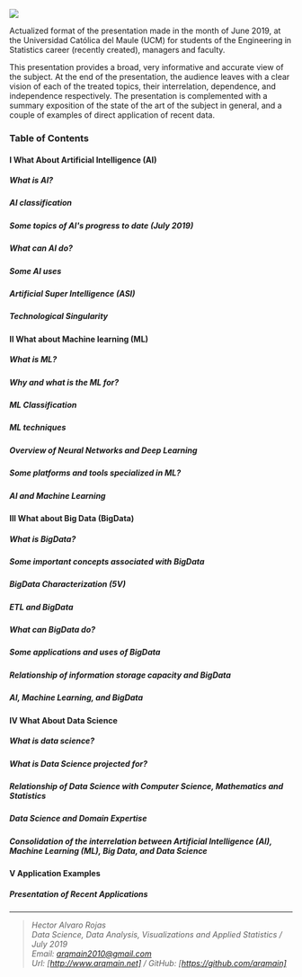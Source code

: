 ![](https://www.arqmain.net/GITHUBE/Images/DScience.png)

Actualized format of the presentation made in the month of June 2019, at the Universidad Católica del Maule (UCM) for students of the Engineering in Statistics career (recently created), managers and faculty.

This presentation provides a broad, very informative and accurate view of the subject. At the end of the presentation, the audience leaves with a clear vision of each of the treated topics, their interrelation, dependence, and independence respectively. The presentation is complemented with a summary exposition of the state of the art of the subject in general, and a couple of examples of direct application of recent data.

### Table of Contents

#### I What About Artificial Intelligence (AI)
##### What is AI?
##### AI classification
##### Some topics of AI's progress to date (July 2019)
##### What can AI do?
##### Some AI uses
##### Artificial Super Intelligence (ASI)
##### Technological Singularity

#### II What about Machine learning (ML)
##### What is ML?
##### Why and what is the ML for?
##### ML Classification
##### ML techniques
##### Overview of Neural Networks and Deep Learning
##### Some platforms and tools specialized in ML?
##### AI and Machine Learning

#### III What about Big Data (BigData)
##### What is BigData?
##### Some important concepts associated with BigData
##### BigData Characterization (5V)
##### ETL and BigData
##### What can BigData do?
##### Some applications and uses of BigData
##### Relationship of information storage capacity and BigData
##### AI, Machine Learning, and BigData

#### IV What About Data Science
##### What is data science?
##### What is Data Science projected for?
##### Relationship of Data Science with Computer Science, Mathematics and Statistics
##### Data Science and Domain Expertise
##### Consolidation of the interrelation between Artificial Intelligence (AI), Machine Learning (ML), Big Data, and Data Science

#### V Application Examples
##### Presentation of Recent Applications

<hr>

><i>Hector Alvaro Rojas<br>
>Data Science, Data Analysis, Visualizations and Applied Statistics / July 2019<br>
>Email: <arqmain2010@gmail.com> <br>
>Url: [http://www.arqmain.net]   /   GitHub: [https://github.com/arqmain]</i>
